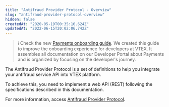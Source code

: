 ```yaml
---
title: "Antifraud Provider Protocol - Overview"
slug: "antifraud-provider-protocol-overview"
hidden: false
createdAt: "2020-05-19T00:35:16.624Z"
updatedAt: "2022-06-15T20:02:06.742Z"
---
```

> ℹ️️ Check the new [Payments onboarding guide](https://developers.vtex.com/vtex-rest-api/docs/payments-overview). We created this guide to improve the onboarding experience for developers at VTEX. It assembles all documentation on our Developer Portal about Payments and is organized by focusing on the developer's journey.

The Antifraud Provider Protocol is a set of definitions to help you integrate your antifraud service API into VTEX platform.

To achieve this, you need to implement a web API (REST) following the specifications described in this documentation.

For more information, access [Antifraud Provider Protocol](https://developers.vtex.com/docs/guides/how-the-integration-protocol-between-vtex-and-antifraud-companies-works).
